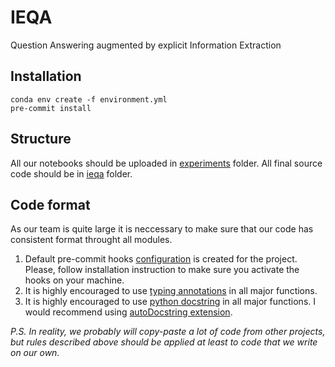 # IEQA
Question Answering augmented by explicit Information Extraction

## Installation

```
conda env create -f environment.yml
pre-commit install
```

## Structure
All our notebooks should be uploaded in [experiments](./experiments/) folder.
All final source code should be in [ieqa](./ieqa/) folder.

## Code format
As our team is quite large it is neccessary to make sure that our code has consistent format throught all modules.

1. Default pre-commit hooks [configuration](./pre-commit-config.yaml) is created for the project. Please, follow installation instruction to make sure you activate the hooks on your machine.
2. It is highly encouraged to use [typing annotations](https://docs.python.org/3/library/typing.html) in all major functions.
3. It is highly encouraged to use [python docstring](https://peps.python.org/pep-0257/) in all major functions. I would recommend using [autoDocstring extension](https://marketplace.visualstudio.com/items?itemName=njpwerner.autodocstring).

*P.S. In reality, we probably will copy-paste a lot of code from other projects, but rules described above should be applied at least to code that we write on our own.*